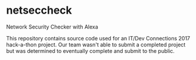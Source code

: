 # netseccheck
Network Security Checker with Alexa

This repository contains source code used for an IT/Dev Connections 2017 hack-a-thon project.  Our team wasn't able to submit a completed project but was determined to eventually complete and submit to the public.

